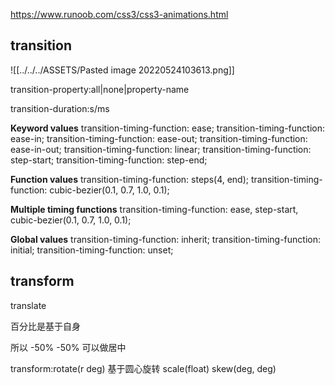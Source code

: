https://www.runoob.com/css3/css3-animations.html

## transition

![[../../../ASSETS/Pasted image 20220524103613.png]]

transition-property:all|none|property-name

transition-duration:s/ms

 **Keyword values**
transition-timing-function: ease;
transition-timing-function: ease-in;
transition-timing-function: ease-out;
transition-timing-function: ease-in-out;
transition-timing-function: linear;
transition-timing-function: step-start;
transition-timing-function: step-end;

**Function values**
transition-timing-function: steps(4, end);
transition-timing-function: cubic-bezier(0.1, 0.7, 1.0, 0.1);

**Multiple timing functions**
transition-timing-function: ease, step-start, cubic-bezier(0.1, 0.7, 1.0, 0.1);

**Global values**
transition-timing-function: inherit;
transition-timing-function: initial;
transition-timing-function: unset;

## transform
translate

百分比是基于自身

所以 -50% -50% 可以做居中


 
transform:rotate(r deg) 基于圆心旋转
scale(float)
skew(deg, deg)
